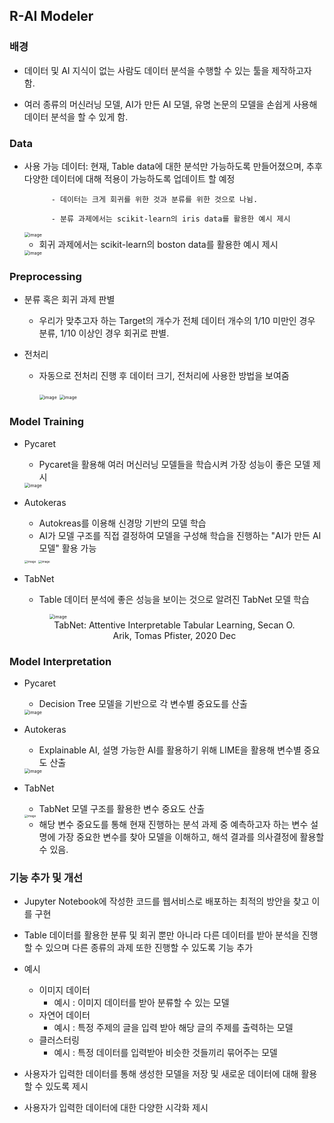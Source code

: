 ## R-AI Modeler

### 배경

- 데이터 및 AI 지식이 없는 사람도 데이터 분석을 수행할 수 있는 툴을 제작하고자 함.

- 여러 종류의 머신러닝 모델, AI가 만든 AI 모델, 유명 논문의 모델을 손쉽게 사용해 데이터 분석을 할 수 있게 함.

### Data

- 사용 가능 데이터: 현재, Table data에 대한 분석만 가능하도록 만들어졌으며, 추후 다양한 데이터에 대해 적용이 가능하도록 업데이트 할 예정

  			- 데이터는 크게 회귀를 위한 것과 분류를 위한 것으로 나뉨. 

  			- 분류 과제에서는 scikit-learn의 iris data를 활용한 예시 제시

  <img src="/Users/kwanseok/intern/img/irisdata.png" alt="image" style="zoom:50%;" />

     - 회귀 과제에서는 scikit-learn의 boston data를 활용한 예시 제시

  <img src="/Users/kwanseok/intern/img/boston.png" alt="image" style="zoom:50%;" />

### Preprocessing

- 분류 혹은 회귀 과제 판별

  - 우리가 맞추고자 하는 Target의 개수가 전체 데이터 개수의 1/10 미만인 경우 분류, 1/10 이상인 경우 회귀로 판별.

- 전처리

  - 자동으로 전처리 진행 후 데이터 크기, 전처리에 사용한 방법을 보여줌

    <img src="/Users/kwanseok/intern/img/preprocess.png" alt="image" style="zoom: 50%;" />

    <img src="/Users/kwanseok/intern/img/datasize.png" alt="image" style="zoom:50%;" />

### Model Training

- Pycaret

  - Pycaret을 활용해 여러 머신러닝 모델들을 학습시켜 가장 성능이 좋은 모델 제시

  <img src="/Users/kwanseok/intern/img/pycaret.png" alt="image" style="zoom:50%;" />

- Autokeras

  - Autokreas를 이용해 신경망 기반의 모델 학습
  - AI가 모델 구조를 직접 결정하여 모델을 구성해 학습을 진행하는 "AI가 만든 AI 모델" 활용 가능

  <img src="/Users/kwanseok/intern/img/akmodelsummary.png" alt="image" style="zoom: 33%;" />

  <img src="/Users/kwanseok/intern/img/autokeras.png" alt="image" style="zoom: 33%;" />

- TabNet

  - Table 데이터 분석에 좋은 성능을 보이는 것으로 알려진 TabNet 모델 학습

  <figure>
    <img src="/Users/kwanseok/intern/img/tabnet.png" alt="image" style="zoom:50%">
    <figcaption align="center" size=6>TabNet: Attentive Interpretable Tabular Learning, Secan O. Arik, Tomas Pfister, 2020 Dec
    </figcaption>
  </figure>

### Model Interpretation

- Pycaret

  - Decision Tree 모델을 기반으로 각 변수별 중요도를 산출

  <img src="/Users/kwanseok/intern/img/pycaret2.png" alt="image" style="zoom:50%;" />

- Autokeras

  - Explainable AI, 설명 가능한 AI를 활용하기 위해 LIME을 활용해 변수별 중요도 산출

  <img src="/Users/kwanseok/intern/img/lime.png" alt="image" style="zoom: 50%;" />

- TabNet

  - TabNet 모델 구조를 활용한 변수 중요도 산출

  <img src="/Users/kwanseok/intern/img/tabnet2.png" alt="image" style="zoom: 33%;" />

  - 해당 변수 중요도를 통해 현재 진행하는 분석 과제 중 예측하고자 하는 변수 설명에 가장 중요한 변수를 찾아 모델을 이해하고, 해석 결과를 의사결정에 활용할 수 있음.

### 기능 추가 및 개선

- Jupyter Notebook에 작성한 코드를 웹서비스로 배포하는 최적의 방안을 찾고 이를 구현

- Table 데이터를 활용한 분류 및 회귀 뿐만 아니라 다른 데이터를 받아 분석을 진행할 수 있으며 다른 종류의 과제 또한 진행할 수 있도록 기능 추가
- 예시
  - 이미지 데이터
    - 예시 : 이미지 데이터를 받아 분류할 수 있는 모델
  - 자연어 데이터
    - 예시 : 특정 주제의 글을 입력 받아 해당 글의 주제를 출력하는 모델
  - 클러스터링
    - 예시 : 특정 데이터를 입력받아 비슷한 것들끼리 묶어주는 모델

- 사용자가 입력한 데이터를 통해 생성한 모델을 저장 및 새로운 데이터에 대해 활용할 수 있도록 제시

- 사용자가 입력한 데이터에 대한 다양한 시각화 제시

